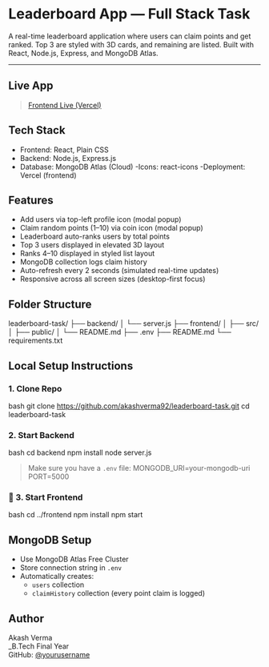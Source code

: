 #  Leaderboard App — Full Stack Task

A real-time leaderboard application where users can claim points and get ranked. Top 3 are styled with 3D cards, and remaining are listed. Built with React, Node.js, Express, and MongoDB Atlas.

---

##  Live App
> [Frontend Live (Vercel)](https://your-leaderboard.vercel.app)  

##  Tech Stack

- Frontend: React, Plain CSS
- Backend: Node.js, Express.js
- Database: MongoDB Atlas (Cloud)
-Icons: react-icons
-Deployment: Vercel (frontend)


##  Features

-  Add users via top-left profile icon (modal popup)
-  Claim random points (1–10) via coin icon (modal popup)
-  Leaderboard auto-ranks users by total points
-  Top 3 users displayed in elevated 3D layout
-  Ranks 4–10 displayed in styled list layout
-  MongoDB collection logs claim history
-  Auto-refresh every 2 seconds (simulated real-time updates)
-  Responsive across all screen sizes (desktop-first focus)

##  Folder Structure

leaderboard-task/
├── backend/
│   └── server.js
├── frontend/
│   ├── src/
│   ├── public/
│   └── README.md
├── .env
├── README.md
└── requirements.txt

## Local Setup Instructions

### 1. Clone Repo

bash
git clone https://github.com/akashverma92/leaderboard-task.git
cd leaderboard-task


###  2. Start Backend

bash
cd backend
npm install
node server.js


>  Make sure you have a `.env` file:
MONGODB_URI=your-mongodb-uri
PORT=5000

### 🔹 3. Start Frontend

bash
cd ../frontend
npm install
npm start


## MongoDB Setup

- Use MongoDB Atlas Free Cluster
- Store connection string in `.env`
- Automatically creates:
  - `users` collection
  - `claimHistory` collection (every point claim is logged)



## Author

Akash Verma  
_B.Tech Final Year  
GitHub: [@yourusername](https://github.com/akashverma92)